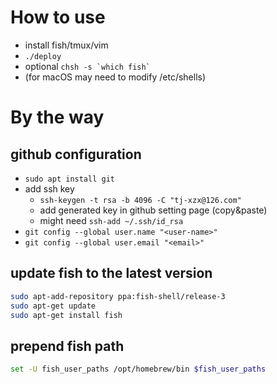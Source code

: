 # How to use

- install fish/tmux/vim
- `./deploy`
- optional ``chsh -s `which fish` ``
- (for macOS may need to modify /etc/shells)

# By the way
## github configuration
- `sudo apt install git`
- add ssh key
  - `ssh-keygen -t rsa -b 4096 -C "tj-xzx@126.com"`
  - add generated key in github setting page (copy&paste)
  - might need `ssh-add ~/.ssh/id_rsa`
- `git config --global user.name "<user-name>"`
- `git config --global user.email "<email>"`

## update fish to the latest version
```bash
sudo apt-add-repository ppa:fish-shell/release-3
sudo apt-get update
sudo apt-get install fish
```

## prepend fish path
 ```bash
 set -U fish_user_paths /opt/homebrew/bin $fish_user_paths
 ```

